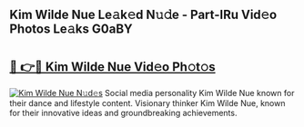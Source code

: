 ## Kim Wilde Nue Le𝚊k𝚎d N𝚞𝚍e - Part-IRu Vid𝚎o Photos Le𝚊ks G0aBY

# <h2><a href="http://fb5mgpr.evod.top/?m=Kim+Wilde+Nue">🔗 👉🔴 Kim Wilde Nue Vid𝚎o Ph𝚘t𝚘s</a></h2>

[![Kim Wilde Nue N𝚞d𝚎s](https://i.imgur.com/8V9OHl7.gif)](http://fb5mgpr.evod.top/?m=Kim+Wilde+Nue)
Social media personality Kim Wilde Nue known for their dance and lifestyle content. Visionary thinker Kim Wilde Nue, known for their innovative ideas and groundbreaking achievements. 
